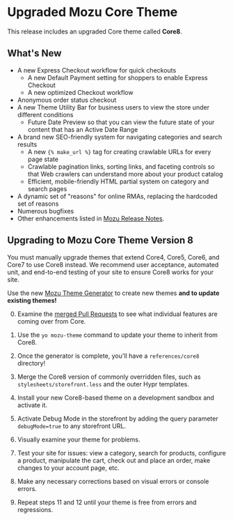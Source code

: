 ﻿# Upgraded Mozu Core Theme

This release includes an upgraded Core theme called **Core8**.

## What's New

* A new Express Checkout workflow for quick checkouts
   - A new Default Payment setting for shoppers to enable Express Checkout
   - A new optimized Checkout workflow
* Anonymous order status checkout
* A new Theme Utility Bar for business users to view the store under different conditions
   - Future Date Preview so that you can view the future state of your content that has an Active Date Range
* A brand new SEO-friendly system for navigating categories and search results
   - A new `{% make_url %}` tag for creating crawlable URLs for every page state
   - Crawlable pagination links, sorting links, and faceting controls so that Web crawlers can understand more about your product catalog
   - Efficient, mobile-friendly HTML partial system on category and search pages
* A dynamic set of "reasons" for online RMAs, replacing the hardcoded set of reasons
* Numerous bugfixes
* Other enhancements listed in [Mozu Release Notes](http://developer.mozu.com/sites/default/files/feeds/learn/article_files/MozuQ22015ReleaseNotes.pdf).

## Upgrading to Mozu Core Theme Version 8

You must manually upgrade themes that extend Core4, Core5, Core6, and Core7 to use Core8 instead. We recommend user acceptance, automated unit, and end-to-end testing of your site to ensure Core8 works for your site.

Use the new [Mozu Theme Generator](http://npmjs.com/package/generator-mozu-theme) to create new themes **and to update existing themes!**

0. Examine the [merged Pull Requests](pulls?q=is%3Apr+is%3Aclosed) to see what individual features are coming over from Core.

0. Use the `yo mozu-theme` command to update your theme to inherit from Core8.

0. Once the generator is complete, you'll have a `references/core8` directory!

0. Merge the Core8 version of commonly overridden files, such as `stylesheets/storefront.less` and the outer Hypr templates.

0. Install your new Core8-based theme on a development sandbox and activate it.

0. Activate Debug Mode in the storefront by adding the query parameter `debugMode=true` to any storefront URL.

0. Visually examine your theme for problems. 

0. Test your site for issues: view a category, search for products, configure a product, manipulate the cart, check out and place an order, make changes to your account page, etc.

0. Make any necessary corrections based on visual errors or console errors.

0. Repeat steps 11 and 12 until your theme is free from errors and regressions.

